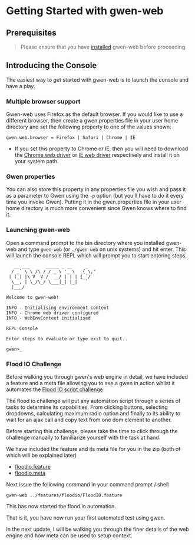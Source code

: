 Getting Started with gwen-web
=============================

Prerequisites
-------------

> Please ensure that you have [installed](../README.md#user-content-building-and-installing-from-source) 
> gwen-web before proceeding.
 
Introducing the Console
-----------------------

The easiest way to get started with gwen-web is to launch the console and have 
a play.

### Multiple browser support

Gwen-web uses Firefox as the default browser. If you would like to use a 
different browser, then create a gwen.properties file in your user home 
directory and set the following property to one of the values shown: 

    gwen.web.browser = Firefox | Safari | Chrome | IE

- If you set this property to Chrome or IE, then you will need to download the 
  [Chrome web driver](http://code.google.com/p/selenium/wiki/ChromeDriver) 
  or 
  [IE web driver](https://code.google.com/p/selenium/wiki/InternetExplorerDriver) 
  respectively and install it on your system path.

### Gwen properties

You can also store this property in any properties file you wish and pass it 
as a parameter to Gwen using the `-p` option (but you'll have to do it every 
time you invoke Gwen). Putting it in the gwen.properties file in your user 
home directory is much more convenient since Gwen knows where to find it. 

### Launching gwen-web

Open a command prompt to the bin directory where you installed gwen-web and 
type `gwen-web` (or `./gwen-web` on unix systems) and hit enter. This will 
launch the console REPL which will prompt you to start entering steps.

```
   __ ___      _____ _ __     _    
  / _` \ \ /\ / / _ \ '_ \   { \," 
 | (_| |\ V  V /  __/ | | | {_`/   
  \__, | \_/\_/ \___|_| |_|   `    
  |___/                            

Welcome to gwen-web!

INFO - Initialising environment context
INFO - Chrome web driver configured
INFO - WebEnvContext initialised

REPL Console

Enter steps to evaluate or type exit to quit..

gwen>_
```

### Flood IO Challenge
Before walking you through gwen's web engine in detail, we have included a 
feature and a meta file allowing you to see a gwen in action whilst it automates
the [Flood IO script challenge](https://challengers.flood.io/start)

The flood io challenge will put any automation script through a series of 
tasks to determine its capabilities.  From clicking buttons, selecting 
dropdowns, calculating maximum radio option and finally to its ability to 
wait for an ajax call and copy text from one dom element to another.

Before starting this challenge, please take the time to click through the 
challenge manually to familiarize yourself with the task at hand.

We have included the feature and its meta file for you in the zip (both of 
which will be explained later) 
  - [floodio.feature](../src/test/resources/features/floodio/FloodIO.feature)
  - [floodio.meta](../src/test/resources/features/floodio/FloodIO.meta) 

Next issue the following command in your command prompt / shell

```
gwen-web ../features/floodio/FloodIO.feature
```

This has now started the flood io automation.

That is it, you have now run your first automated test using gwen.  

In the next update, I will be walking you through the finer details of the web
engine and how meta can be used to setup context.